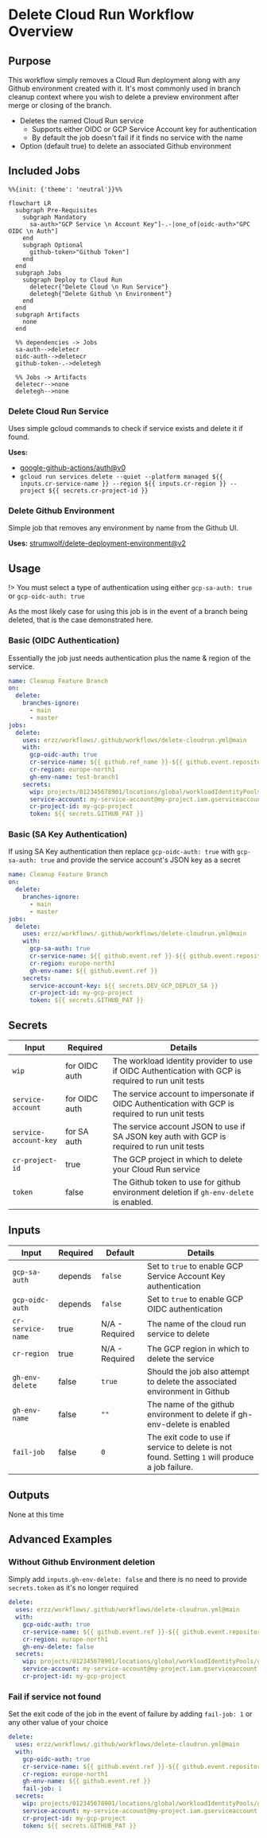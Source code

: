 # Delete Cloud Run Workflow Overview

## Purpose

This workflow simply removes a Cloud Run deployment along with any Github environment created with it. It's most commonly used in branch cleanup context where you wish to delete a preview environment after merge or closing of the branch.

- Deletes the named Cloud Run service
  - Supports either OIDC or GCP Service Account key for authentication
  - By default the job doesn't fail if it finds no service with the name
- Option (default true) to delete an associated Github environment

## Included Jobs

```mermaid
%%{init: {'theme': 'neutral'}}%%

flowchart LR
  subgraph Pre-Requisites
    subgraph Mandatory
      sa-auth>"GCP Service \n Account Key"]-.-|one_of|oidc-auth>"GPC OIDC \n Auth"]
    end
    subgraph Optional
      github-token>"Github Token"]
    end
  end
  subgraph Jobs
    subgraph Deploy to Cloud Run
      deletecr{"Delete Cloud \n Run Service"}
      deletegh{"Delete Github \n Environment"}
    end
  end
  subgraph Artifacts
    none
  end

  %% dependencies -> Jobs
  sa-auth-->deletecr
  oidc-auth-->deletecr
  github-token-.->deletegh

  %% Jobs -> Artifacts
  deletecr-->none
  deletegh-->none
```

### Delete Cloud Run Service

Uses simple gcloud commands to check if service exists and delete it if found. 

**Uses:**
  - [google-github-actions/auth@v0](https://github.com/google-github-actions/auth)
  - `gcloud run services delete --quiet --platform managed ${{ inputs.cr-service-name }} --region ${{ inputs.cr-region }} --project ${{ secrets.cr-project-id }}`

### Delete Github Environment

Simple job that removes any environment by name from the Github UI.

**Uses:** [strumwolf/delete-deployment-environment@v2](https://github.com/strumwolf/delete-deployment-environment)


## Usage

!> You must select a type of authentication using either `gcp-sa-auth: true` or `gcp-oidc-auth: true`

As the most likely case for using this job is in the event of a branch being deleted, that is the case demonstrated here.

### Basic (OIDC Authentication)

Essentially the job just needs authentication plus the name & region of the service. 

```yaml
name: Cleanup Feature Branch
on:
  delete:
    branches-ignore:
      - main
      - master
jobs:
  delete:
    uses: erzz/workflows/.github/workflows/delete-cloudrun.yml@main
    with:
      gcp-oidc-auth: true
      cr-service-name: ${{ github.ref_name }}-${{ github.event.repository.name }}
      cr-region: europe-north1
      gh-env-name: test-branch1
    secrets:
      wip: projects/012345678901/locations/global/workloadIdentityPools/github/providers/github
      service-account: my-service-account@my-project.iam.gserviceaccount.com
      cr-project-id: my-gcp-project
      token: ${{ secrets.GITHUB_PAT }}
```

### Basic (SA Key Authentication)

If using SA Key authentication then replace `gcp-oidc-auth: true` with `gcp-sa-auth: true` and provide the service account's JSON key as a secret

```yaml
name: Cleanup Feature Branch
on:
  delete:
    branches-ignore:
      - main
      - master
jobs:
  delete:
    uses: erzz/workflows/.github/workflows/delete-cloudrun.yml@main
    with:
      gcp-sa-auth: true
      cr-service-name: ${{ github.event.ref }}-${{ github.event.repository.name }}
      cr-region: europe-north1
      gh-env-name: ${{ github.event.ref }}
    secrets:
      service-account-key: ${{ secrets.DEV_GCP_DEPLOY_SA }}
      cr-project-id: my-gcp-project
      token: ${{ secrets.GITHUB_PAT }}
```

## Secrets

| Input                 | Required      | Details                                                                                             |
| --------------------- | ------------- | --------------------------------------------------------------------------------------------------- |
| `wip`                 | for OIDC auth | The workload identity provider to use if OIDC Authentication with GCP is required to run unit tests |
| `service-account`     | for OIDC auth | The service account to impersonate if OIDC Authentication with GCP is required to run unit tests    |
| `service-account-key` | for SA auth   | The service account JSON to use if SA JSON key auth with GCP is required to run unit tests          |
| `cr-project-id`       | true          | The GCP project in which to delete your Cloud Run service                                           |
| `token`               | false         | The Github token to use for github environment deletion if `gh-env-delete` is enabled.              |

## Inputs

| Input             | Required | Default        | Details                                                                                         |
| ----------------- | -------- | -------------- | ----------------------------------------------------------------------------------------------- |
| `gcp-sa-auth`     | depends  | `false`        | Set to `true` to enable GCP Service Account Key authentication                                  |
| `gcp-oidc-auth`   | depends  | `false`        | Set to `true` to enable GCP OIDC authentication                                                 |
| `cr-service-name` | true     | N/A - Required | The name of the cloud run service to delete                                                     |
| `cr-region`       | true     | N/A - Required | The GCP region in which to delete the service                                                   |
| `gh-env-delete`   | false    | `true`         | Should the job also attempt to delete the associated environment in Github                      |
| `gh-env-name`     | false    | `""`           | The name of the github environment to delete if gh-env-delete is enabled                        |
| `fail-job`        | false    | `0`            | The exit code to use if service to delete is not found. Setting `1` will produce a job failure. |

## Outputs

None at this time

## Advanced Examples

### Without Github Environment deletion

Simply add `inputs.gh-env-delete: false` and there is no need to provide `secrets.token` as it's no longer required

```yaml
delete:
  uses: erzz/workflows/.github/workflows/delete-cloudrun.yml@main
  with:
    gcp-oidc-auth: true
    cr-service-name: ${{ github.event.ref }}-${{ github.event.repository.name }}
    cr-region: europe-north1
    gh-env-delete: false
  secrets:
    wip: projects/012345678901/locations/global/workloadIdentityPools/github/providers/github
    service-account: my-service-account@my-project.iam.gserviceaccount.com
    cr-project-id: my-gcp-project
```

### Fail if service not found

Set the exit code of the job in the event of failure by adding `fail-job: 1` or any other value of your choice

```yaml
delete:
  uses: erzz/workflows/.github/workflows/delete-cloudrun.yml@main
  with:
    gcp-oidc-auth: true
    cr-service-name: ${{ github.event.ref }}-${{ github.event.repository.name }}
    cr-region: europe-north1
    gh-env-name: ${{ github.event.ref }}
    fail-job: 1
  secrets:
    wip: projects/012345678901/locations/global/workloadIdentityPools/github/providers/github
    service-account: my-service-account@my-project.iam.gserviceaccount.com
    cr-project-id: my-gcp-project
    token: ${{ secrets.GITHUB_PAT }}
```
